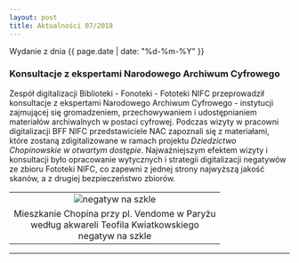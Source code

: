 ```yaml
---
layout: post
title: Aktualności 07/2018
---
```


Wydanie z dnia {{ page.date | date: "%d-%m-%Y" }}

### Konsultacje z ekspertami Narodowego Archiwum Cyfrowego

Zespół digitalizacji Biblioteki - Fonoteki - Fototeki NIFC przeprowadził konsultacje z ekspertami Narodowego Archiwum Cyfrowego - instytucji zajmującej się gromadzeniem, przechowywaniem i udostępnianiem materiałów archiwalnych w postaci cyfrowej.
Podczas wizyty w pracowni digitalizacji BFF NIFC przedstawiciele NAC zapoznali się z materiałami, które zostaną zdigitalizowane w ramach projektu *Dziedzictwo Chopinowskie w otwartym dostępie*.
Najważniejszym efektem wizyty i konsultacji było opracowanie wytycznych i strategii digitalizacji negatywów ze zbioru Fototeki NIFC, co zapewni z jednej strony najwyższą jakość skanów, a z drugiej bezpieczeństwo zbiorów.

||
|:---:|
|![negatyw na szkle](https://nifc.github.io/images/negatyw-na-szkle1.png?raw=true)|
|Mieszkanie Chopina przy pl. Vendome w Paryżu<br>według akwareli Teofila Kwiatkowskiego<br>negatyw na szkle|
---  
